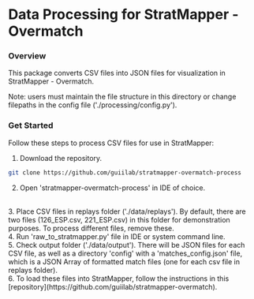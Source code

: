 # Data Processing for StratMapper - Overmatch

### Overview
This package converts CSV files into JSON files for visualization in StratMapper - Overmatch.

Note: users must maintain the file structure in this directory or change filepaths in the config file ('./processing/config.py').

### Get Started
Follow these steps to process CSV files for use in StratMapper:

1. Download the repository.
```sh
git clone https://github.com/guiilab/stratmapper-overmatch-process
```
2. Open 'stratmapper-overmatch-process' in IDE of choice.
<br/>
3. Place CSV files in replays folder ('./data/replays'). By default, there are two files (126_ESP.csv, 221_ESP.csv) in this folder for demonstration purposes. To process different files, remove these.
<br/>
4. Run 'raw_to_stratmapper.py' file in IDE or system command line.
<br/>
5. Check output folder ('./data/output'). There will be JSON files for each CSV file, as well as a directory 'config' with a 'matches_config.json' file, which is a JSON Array of formatted match files (one for each csv file in replays folder).
<br/>
6. To load these files into StratMapper, follow the instructions in this [repository](https://github.com/guiilab/stratmapper-overmatch).